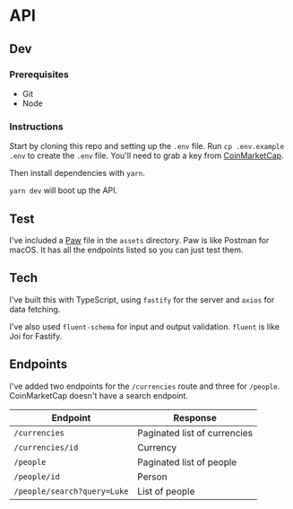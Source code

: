 # API

## Dev

### Prerequisites

- Git
- Node

### Instructions

Start by cloning this repo and setting up the `.env` file. Run `cp .env.example .env` to create the `.env` file. You'll need to grab a key from [CoinMarketCap](https://pro.coinmarketcap.com).

Then install dependencies with `yarn`.

`yarn dev` will boot up the API.

## Test

I've included a [Paw](http://paw.cloud) file in the `assets` directory. Paw is like Postman for macOS. It has all the endpoints listed so you can just test them.

## Tech

I've built this with TypeScript, using `fastify` for the server and `axios` for data fetching.

I've also used `fluent-schema` for input and output validation. `fluent` is like Joi for Fastify.

## Endpoints

I've added two endpoints for the `/currencies` route and three for `/people`. CoinMarketCap doesn't have a search endpoint.

| Endpoint                    | Response                     |
| --------------------------- | ---------------------------- |
| `/currencies`               | Paginated list of currencies |
| `/currencies/id`            | Currency                     |
| `/people`                   | Paginated list of people     |
| `/people/id`                | Person                       |
| `/people/search?query=Luke` | List of people               |

